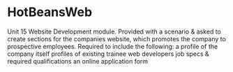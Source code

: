# HotBeansWeb
Unit 15 Website Development module. Provided with a scenario &amp; asked to create sections for the companies website, which promotes the company to prospective employees. Required to include the following:  a profile of the company itself profiles of existing trainee web developers job specs &amp; required qualifications an online application form
